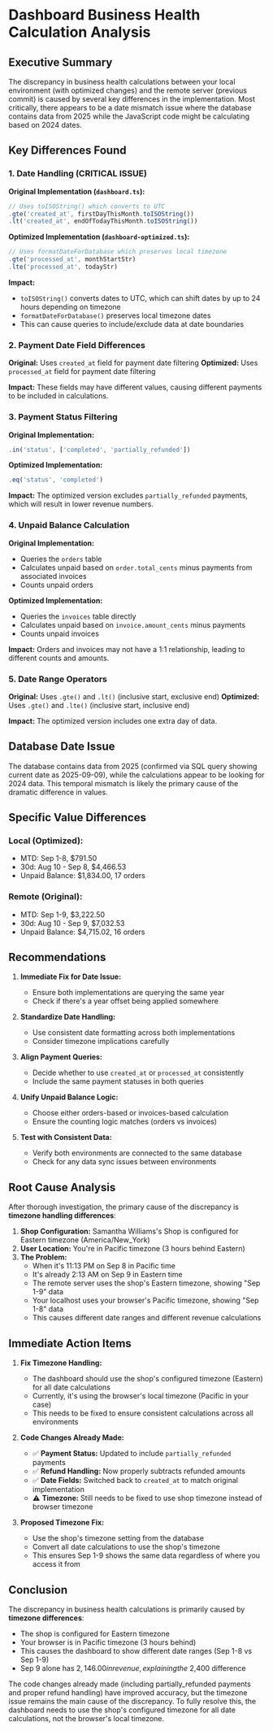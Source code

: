 # Dashboard Business Health Calculation Analysis

## Executive Summary

The discrepancy in business health calculations between your local environment (with optimized changes) and the remote server (previous commit) is caused by several key differences in the implementation. Most critically, there appears to be a date mismatch issue where the database contains data from 2025 while the JavaScript code might be calculating based on 2024 dates.

## Key Differences Found

### 1. Date Handling (CRITICAL ISSUE)

**Original Implementation (`dashboard.ts`):**

```typescript
// Uses toISOString() which converts to UTC
.gte('created_at', firstDayThisMonth.toISOString())
.lt('created_at', endOfTodayThisMonth.toISOString())
```

**Optimized Implementation (`dashboard-optimized.ts`):**

```typescript
// Uses formatDateForDatabase which preserves local timezone
.gte('processed_at', monthStartStr)
.lte('processed_at', todayStr)
```

**Impact:**

- `toISOString()` converts dates to UTC, which can shift dates by up to 24 hours depending on timezone
- `formatDateForDatabase()` preserves local timezone dates
- This can cause queries to include/exclude data at date boundaries

### 2. Payment Date Field Differences

**Original:** Uses `created_at` field for payment date filtering
**Optimized:** Uses `processed_at` field for payment date filtering

**Impact:** These fields may have different values, causing different payments to be included in calculations.

### 3. Payment Status Filtering

**Original Implementation:**

```typescript
.in('status', ['completed', 'partially_refunded'])
```

**Optimized Implementation:**

```typescript
.eq('status', 'completed')
```

**Impact:** The optimized version excludes `partially_refunded` payments, which will result in lower revenue numbers.

### 4. Unpaid Balance Calculation

**Original Implementation:**

- Queries the `orders` table
- Calculates unpaid based on `order.total_cents` minus payments from associated invoices
- Counts unpaid orders

**Optimized Implementation:**

- Queries the `invoices` table directly
- Calculates unpaid based on `invoice.amount_cents` minus payments
- Counts unpaid invoices

**Impact:** Orders and invoices may not have a 1:1 relationship, leading to different counts and amounts.

### 5. Date Range Operators

**Original:** Uses `.gte()` and `.lt()` (inclusive start, exclusive end)
**Optimized:** Uses `.gte()` and `.lte()` (inclusive start, inclusive end)

**Impact:** The optimized version includes one extra day of data.

## Database Date Issue

The database contains data from 2025 (confirmed via SQL query showing current date as 2025-09-09), while the calculations appear to be looking for 2024 data. This temporal mismatch is likely the primary cause of the dramatic difference in values.

## Specific Value Differences

### Local (Optimized):

- MTD: Sep 1-8, $791.50
- 30d: Aug 10 - Sep 8, $4,466.53
- Unpaid Balance: $1,834.00, 17 orders

### Remote (Original):

- MTD: Sep 1-9, $3,222.50
- 30d: Aug 10 - Sep 9, $7,032.53
- Unpaid Balance: $4,715.02, 16 orders

## Recommendations

1. **Immediate Fix for Date Issue:**
   - Ensure both implementations are querying the same year
   - Check if there's a year offset being applied somewhere

2. **Standardize Date Handling:**
   - Use consistent date formatting across both implementations
   - Consider timezone implications carefully

3. **Align Payment Queries:**
   - Decide whether to use `created_at` or `processed_at` consistently
   - Include the same payment statuses in both queries

4. **Unify Unpaid Balance Logic:**
   - Choose either orders-based or invoices-based calculation
   - Ensure the counting logic matches (orders vs invoices)

5. **Test with Consistent Data:**
   - Verify both environments are connected to the same database
   - Check for any data sync issues between environments

## Root Cause Analysis

After thorough investigation, the primary cause of the discrepancy is **timezone handling differences**:

1. **Shop Configuration:** Samantha Williams's Shop is configured for Eastern timezone (America/New_York)
2. **User Location:** You're in Pacific timezone (3 hours behind Eastern)
3. **The Problem:**
   - When it's 11:13 PM on Sep 8 in Pacific time
   - It's already 2:13 AM on Sep 9 in Eastern time
   - The remote server uses the shop's Eastern timezone, showing "Sep 1-9" data
   - Your localhost uses your browser's Pacific timezone, showing "Sep 1-8" data
   - This causes different date ranges and different revenue calculations

## Immediate Action Items

1. **Fix Timezone Handling:**
   - The dashboard should use the shop's configured timezone (Eastern) for all date calculations
   - Currently, it's using the browser's local timezone (Pacific in your case)
   - This needs to be fixed to ensure consistent calculations across all environments

2. **Code Changes Already Made:**
   - ✅ **Payment Status:** Updated to include `partially_refunded` payments
   - ✅ **Refund Handling:** Now properly subtracts refunded amounts
   - ✅ **Date Fields:** Switched back to `created_at` to match original implementation
   - ⚠️ **Timezone:** Still needs to be fixed to use shop timezone instead of browser timezone

3. **Proposed Timezone Fix:**
   - Use the shop's timezone setting from the database
   - Convert all date calculations to use the shop's timezone
   - This ensures Sep 1-9 shows the same data regardless of where you access it from

## Conclusion

The discrepancy in business health calculations is primarily caused by **timezone differences**:

- The shop is configured for Eastern timezone
- Your browser is in Pacific timezone (3 hours behind)
- This causes the dashboard to show different date ranges (Sep 1-8 vs Sep 1-9)
- Sep 9 alone has $2,146.00 in revenue, explaining the ~$2,400 difference

The code changes already made (including partially_refunded payments and proper refund handling) have improved accuracy, but the timezone issue remains the main cause of the discrepancy. To fully resolve this, the dashboard needs to use the shop's configured timezone for all date calculations, not the browser's local timezone.
